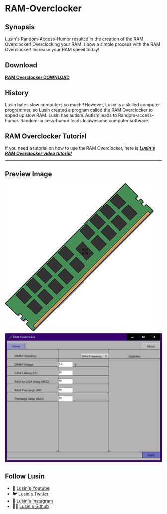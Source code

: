 # RAM-Overclocker

## Synopsis
Lusin's Random-Access-Humor resulted in the creation of the RAM Overclocker!
Overclocking your RAM is now a simple process with the RAM Overclocker! Increase your RAM speed today!

## Download
**[RAM Overclocker DOWNLOAD](https://github.com/Lusin333/RAM-Overclocker/releases/download/2018-06-04/RAM.Overclocker.exe)**

## History
Lusin hates slow computers so much!!  However, Lusin is a skilled computer programmer, so Lusin created a program called the RAM Overclocker to spped up slow RAM.
Lusin has autism.  Autism leads to Random-access-humor.  Random-access-humor leads to awesome computer software.

## RAM Overclocker Tutorial
If you need a tutorial on how to use the RAM Overclocker, here is [**_Lusin's RAM Overclocker video tutorial_**](https://youtu.be/8RFLfNrjn94)
***

## Preview Image
![alt text](https://raw.githubusercontent.com/Lusin333/RAM-Overclocker/master/RAM%20Overclocker%20Icon%20-%20Lusin.png)
![alt text](https://raw.githubusercontent.com/Lusin333/RAM-Overclocker/master/RAM%20Overclocker%20Preview%20Pic.png)


## Follow Lusin
* 🎥 [Lusin's Youtube](https://www.Youtube.com/c/Lusin333?sub_confirmation=1)
* 🐦 [Lusin's Twitter](https://Twitter.com/Lusin333)
* 📸 [Lusin's Instagram](https://www.instagram.com/LusinMohinder)
* 👩‍💻 [Lusin's Github](https://Github.com/Lusin333)
